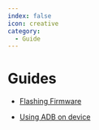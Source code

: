 ```yaml
---
index: false
icon: creative
category:
  - Guide
---
```


# Guides

- [Flashing Firmware](firmware.md)

- [Using ADB on device](ladb.md)
